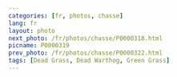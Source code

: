 ```yaml
---
categories: [fr, photos, chasse]
lang: fr
layout: photo
next_photo: /fr/photos/chasse/P0000318.html
picname: P0000319
prev_photo: /fr/photos/chasse/P0000322.html
tags: [Dead Grass, Dead Warthog, Green Grass]
---
```

